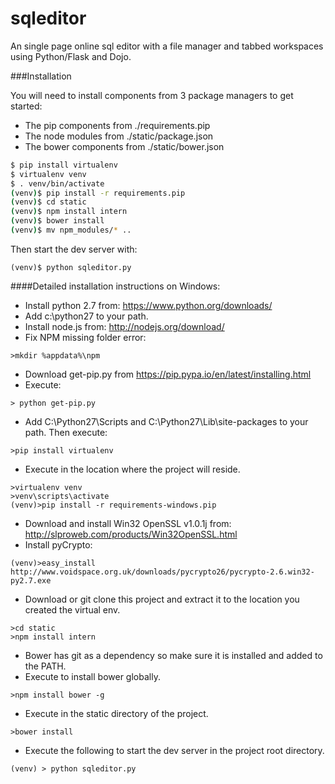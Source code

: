 sqleditor
=============
An single page online sql editor with a file manager and tabbed workspaces using Python/Flask and Dojo.

###Installation

You will need to install components from 3 package managers to get started:

* The pip components from ./requirements.pip
* The node modules from ./static/package.json
* The bower components from ./static/bower.json

```bash
$ pip install virtualenv
$ virtualenv venv
$ . venv/bin/activate
(venv)$ pip install -r requirements.pip
(venv)$ cd static
(venv)$ npm install intern
(venv)$ bower install
(venv)$ mv npm_modules/* ..
```

Then start the dev server with:

```
(venv)$ python sqleditor.py
```

####Detailed installation instructions on Windows:
* Install python 2.7 from: https://www.python.org/downloads/
* Add c:\python27 to your path. 
* Install node.js from: http://nodejs.org/download/ 
* Fix NPM missing folder error:
```
>mkdir %appdata%\npm
```
* Download get-pip.py from https://pip.pypa.io/en/latest/installing.html
* Execute:
```
> python get-pip.py
```
* Add C:\Python27\Scripts and C:\Python27\Lib\site-packages to your path. Then execute:
```
>pip install virtualenv
```
* Execute in the location where the project will reside.
```
>virtualenv venv
>venv\scripts\activate
(venv)>pip install -r requirements-windows.pip
```
* Download and install Win32 OpenSSL v1.0.1j from:
http://slproweb.com/products/Win32OpenSSL.html
* Install pyCrypto:
```
(venv)>easy_install http://www.voidspace.org.uk/downloads/pycrypto26/pycrypto-2.6.win32-py2.7.exe
```
* Download or git clone this project and extract it to the location you created the virtual env.
```
>cd static
>npm install intern
```
* Bower has git as a dependency so make sure it is installed and added to the PATH.
* Execute to install bower globally.
```
>npm install bower -g
```
* Execute in the static directory of the project.
```
>bower install
```
* Execute the following to start the dev server in the project root directory.
```
(venv) > python sqleditor.py
```
